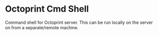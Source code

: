 # Octoprint Cmd Shell
Command shell for Octoprint server. This can be run locally on the server on from a separate/remote machine. 
